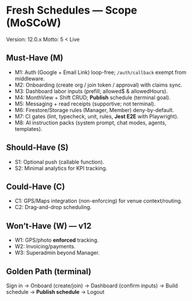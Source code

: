 # Fresh Schedules — Scope (MoSCoW)

Version: 12.0.x
Motto: 5 < Live

## Must-Have (M)

- M1: Auth (Google + Email Link) loop-free; `/auth/callback` exempt from middleware.
- M2: Onboarding (create org / join token / approval) with claims sync.
- M3: Dashboard labor inputs (prefill; allowed$ & allowedHours).
- M4: MonthView + Shift CRUD; **Publish** schedule (terminal goal).
- M5: Messaging + read receipts (supportive; not terminal).
- M6: Firestore/Storage rules (Manager, Member) deny-by-default.
- M7: CI gates (lint, typecheck, unit, rules, **Jest E2E** with Playwright).
- M8: AI instruction packs (system prompt, chat modes, agents, templates).

## Should-Have (S)

- S1: Optional push (callable function).
- S2: Minimal analytics for KPI tracking.

## Could-Have (C)

- C1: GPS/Maps integration (non-enforcing) for venue context/routing.
- C2: Drag-and-drop scheduling.

## Won’t-Have (W) — v12

- W1: GPS/photo **enforced** tracking.
- W2: Invoicing/payments.
- W3: Superadmin beyond Manager.

## Golden Path (terminal)

Sign in → Onboard (create/join) → Dashboard (confirm inputs) → Build schedule → **Publish schedule** → Logout

